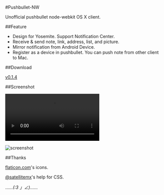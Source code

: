 #Pushbullet-NW

Unofficial pushbullet node-webkit OS X client.

##Feature

- Design for Yosemite. Support Notification Center.
- Receive & send note, link, address, list, and picture.
- Mirror notification from Android Device.
- Register as a device in pushbullet. You can push note from other client to Mac.

##Download

[v0.1.4](https://www.1ittlecup.com/files/Pushbullet-NW/0.1.4/Pushbullet-nw.app.zip)

##Screenshot

<video >
<source src="https://www.1ittlecup.com/files/Pushbullet-NW/0.1.3/screenRecord.mp4" type="video/mov">
</video>

![screenshot](https://www.1ittlecup.com/files/Pushbullet-NW/0.1.1/screenshot.png)

##Thanks

[flaticon.com](http://www.flaticon.com/)'s icons.

[@satellitemx](http://https://twitter.com/satellitemx)'s help for CSS.

……_(:3 」∠)_……

